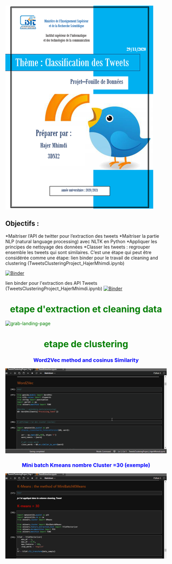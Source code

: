 ![grab-landing-page](/pgarde1.png)

## Objectifs : 
*Maitriser l’API de twitter pour l’extraction des tweets 
*Maitriser la partie NLP (natural language processing) avec NLTK en Python 
*Appliquer les principes de nettoyage des données 
*Classer les tweets : regrouper ensemble les tweets qui sont similaires. C’est une étape qui peut être considérée comme une étape:
lien binder pour le travail de cleaning and clustering (TweetsClusteringProject_HajerMhimdi.ipynb)

[![Binder](https://mybinder.org/badge_logo.svg)](https://mybinder.org/v2/gh/HajerMhimdi/TweetsClusteringProject_MhimdiHajer.git/main?filepath=TweetsClusteringProject_HajerMhimdi.ipynb)


lien binder pour l'extraction des API Tweets (TweetsClusteringProject_HajerMhimdi.ipynb)
[![Binder](https://mybinder.org/badge_logo.svg)](https://mybinder.org/v2/gh/HajerMhimdi/TweetsClusteringProject_MhimdiHajer.git/main?filepath=TweetExtraction.ipynb)


# <font color='green'> <center> etape d'extraction et cleaning data

![grab-landing-page](Extracting_and_cleaningData.gif)

# <font color='green'> <center>etape de clustering



### <font color='blue'> <center> Word2Vec method and cosinus Similarity

![grab-landing-page](/methode1_word2Vec.gif)

### <font color='blue'> <center> Mini batch Kmeans nombre Cluster =30 (exemple)

![grab-landing-page](MiniBatchKmeans30.gif)


